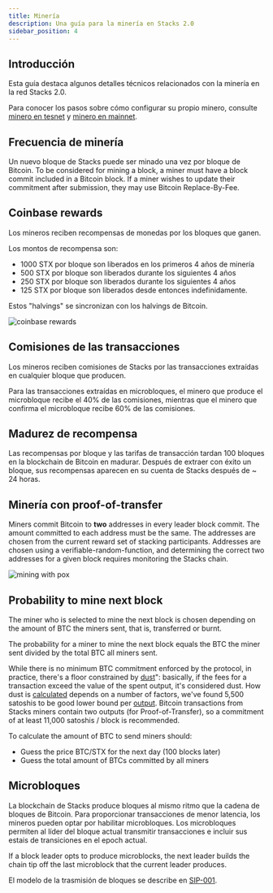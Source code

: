```yaml
---
title: Minería
description: Una guía para la minería en Stacks 2.0
sidebar_position: 4
---
```


## Introducción

Esta guía destaca algunos detalles técnicos relacionados con la minería en la red Stacks 2.0.

Para conocer los pasos sobre cómo configurar su propio minero, consulte [minero en tesnet](nodes-and-miners/miner-testnet.md) y [minero en mainnet](nodes-and-miners/miner-testnet.md).

## Frecuencia de minería

Un nuevo bloque de Stacks puede ser minado una vez por bloque de Bitcoin. To be considered for mining a block, a miner must have a block commit included in a Bitcoin block. If a miner wishes to update their commitment after submission, they may use Bitcoin Replace-By-Fee.

## Coinbase rewards

Los mineros reciben recompensas de monedas por los bloques que ganen.

Los montos de recompensa son:

- 1000 STX por bloque son liberados en los primeros 4 años de minería
- 500 STX por bloque son liberados durante los siguientes 4 años
- 250 STX por bloque son liberados durante los siguientes 4 años
- 125 STX por bloque son liberados desde entonces indefinidamente.

Estos "halvings" se sincronizan con los halvings de Bitcoin.

![coinbase rewards](/img/pages/coinbase-rewards.png)

## Comisiones de las transacciones

Los mineros reciben comisiones de Stacks por las transacciones extraídas en cualquier bloque que producen.

Para las transacciones extraídas en microbloques, el minero que produce el microbloque recibe el 40% de las comisiones, mientras que el minero que confirma el microbloque recibe 60% de las comisiones.

## Madurez de recompensa

Las recompensas por bloque y las tarifas de transacción tardan 100 bloques en la blockchain de Bitcoin en madurar. Después de extraer con éxito un bloque, sus recompensas aparecen en su cuenta de Stacks después de ~ 24 horas.

## Minería con proof-of-transfer

Miners commit Bitcoin to **two** addresses in every leader block commit. The amount committed to each address must be the same. The addresses are chosen from the current reward set of stacking participants. Addresses are chosen using a verifiable-random-function, and determining the correct two addresses for a given block requires monitoring the Stacks chain.

![mining with pox](/img/pages/mining-with-pox.png)

## Probability to mine next block

The miner who is selected to mine the next block is chosen depending on the amount of BTC the miners sent, that is, transferred or burnt.

The probability for a miner to mine the next block equals the BTC the miner sent divided by the total BTC all miners sent.

While there is no minimum BTC commitment enforced by the protocol, in practice, there's a floor constrained by [dust](https://unchained-capital.com/blog/dust-thermodynamics/)": basically, if the fees for a transaction exceed the value of the spent output, it's considered dust. How dust is [calculated](https://github.com/bitcoin/bitcoin/blob/master/src/policy/policy.cpp#L14) depends on a number of factors, we've found 5,500 satoshis to be good lower bound per [output](https://learnmeabitcoin.com/technical/output). Bitcoin transactions from Stacks miners contain two outputs (for Proof-of-Transfer), so a commitment of at least 11,000 satoshis / block is recommended.

To calculate the amount of BTC to send miners should:

- Guess the price BTC/STX for the next day (100 blocks later)
- Guess the total amount of BTCs committed by all miners

## Microbloques

La blockchain de Stacks produce bloques al mismo ritmo que la cadena de bloques de Bitcoin. Para proporcionar transacciones de menor latencia, los mineros pueden optar por habilitar microbloques. Los microbloques permiten al líder del bloque actual transmitir transacciones e incluir sus estais de transiciones en el epoch actual.

If a block leader opts to produce microblocks, the next leader builds the chain tip off the last microblock that the current leader produces.

El modelo de la trasmisión de bloques se describe en [SIP-001][].

[SIP-001]: https://github.com/stacksgov/sips/blob/main/sips/sip-001/sip-001-burn-election.md#operation-as-a-leader
